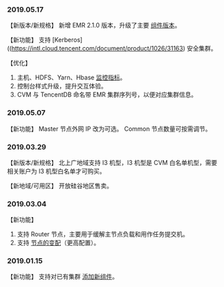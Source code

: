 ### 2019.05.17 
【新版本/新规格】
新增 EMR 2.1.0 版本，升级了主要 [组件版本](https://intl.cloud.tencent.com/document/product/1026/31095)。

【新功能】
支持 [Kerberos]((https://intl.cloud.tencent.com/document/product/1026/31163) 安全集群。

【优化】
1. 主机、HDFS、Yarn、Hbase [监控指标](https://intl.cloud.tencent.com/document/product/1026/31121)。
2. 控制台样式升级，提升交互体验。
3. CVM 与 TencentDB 命名带 EMR 集群序列号，以便对应集群信息。

### 2019.05.07  
【新功能】
Master 节点外网 IP 改为可选。
Common 节点数量可按需调节。

### 2019.03.29  
【新版本/新规格】
北上广地域支持 I3 机型，I3 机型是 CVM 白名单机型，需要相关账户为 I3 机型白名单才可购买。

【新地域/可用区】
开放硅谷地区售卖。

### 2019.03.04
【新功能】
1. 支持 Router 节点，主要用于缓解主节点负载和用作任务提交机。
2. 支持 [节点的变配](https://intl.cloud.tencent.com/document/product/1026/31114)（更高配置）。

###  2019.01.15
【新功能】
支持对已有集群 [添加新组件](https://intl.cloud.tencent.com/document/product/1026/31108)。
